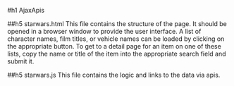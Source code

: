 #h1 AjaxApis

##h5 starwars.html
This file contains the structure of the page. It should be opened in a browser window to provide the user interface. A list of character names, film titles, or vehicle names can be loaded by clicking on the appropriate button. To get to a detail page for an item on one of these lists, copy the name or title of the item into the appropriate search field and submit it.

##h5 starwars.js
This file contains the logic and links to the data via apis.
